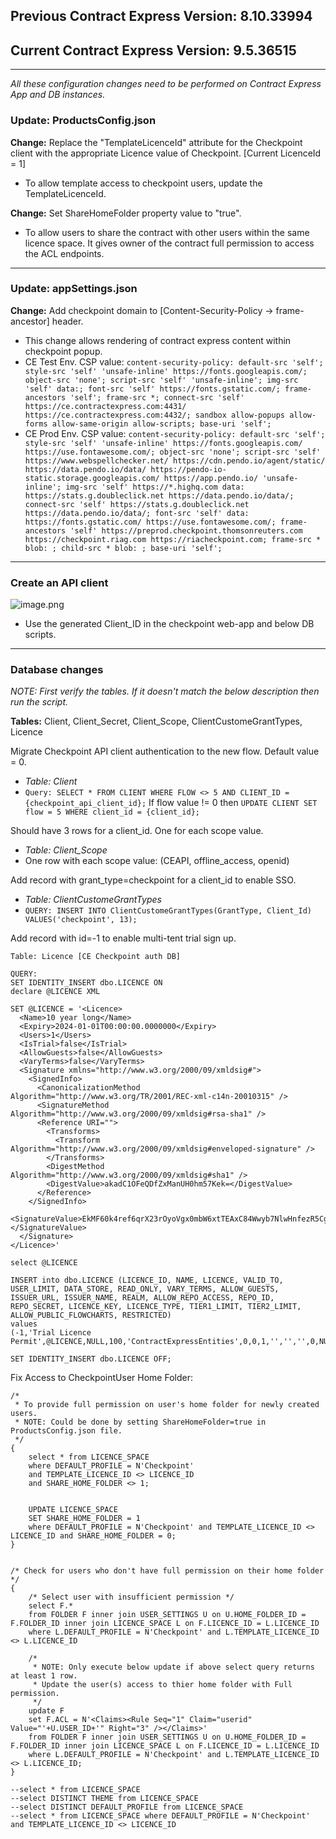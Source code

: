 ## Previous Contract Express Version: 8.10.33994
## Current Contract Express Version: 9.5.36515

---

_All these configuration changes need to be performed on Contract Express App and DB instances._

### Update: ProductsConfig.json
**Change:** Replace the "TemplateLicenceId" attribute for the Checkpoint client with the appropriate Licence value of Checkpoint. [Current LicenceId = 1]
   - To allow template access to checkpoint users, update the TemplateLicenceId.

**Change:** Set ShareHomeFolder property value to "true".
   - To allow users to share the contract with other users within the same licence space. It gives owner of the contract full permission to access the ACL endpoints.

---

### Update: appSettings.json
**Change:** Add checkpoint domain to [Content-Security-Policy -> frame-ancestor] header.
- This change allows rendering of contract express content within checkpoint popup.
- CE Test Env. CSP value:
`content-security-policy: default-src 'self'; style-src 'self' 'unsafe-inline' https://fonts.googleapis.com/; object-src 'none'; script-src 'self' 'unsafe-inline'; img-src 'self' data:; font-src 'self' https://fonts.gstatic.com/; frame-ancestors 'self'; frame-src *; connect-src 'self' https://ce.contractexpress.com:4431/ https://ce.contractexpress.com:4432/; sandbox allow-popups allow-forms allow-same-origin allow-scripts; base-uri 'self';`
- CE Prod Env. CSP value:
`content-security-policy: default-src 'self'; style-src 'self' 'unsafe-inline' https://fonts.googleapis.com/ https://use.fontawesome.com/; object-src 'none'; script-src 'self' https://www.webspellchecker.net/ https://cdn.pendo.io/agent/static/ https://data.pendo.io/data/ https://pendo-io-static.storage.googleapis.com/ https://app.pendo.io/ 'unsafe-inline'; img-src 'self' https://*.highq.com data: https://stats.g.doubleclick.net https://data.pendo.io/data/; connect-src 'self' https://stats.g.doubleclick.net https://data.pendo.io/data/; font-src 'self' data: https://fonts.gstatic.com/ https://use.fontawesome.com/; frame-ancestors 'self' https://preprod.checkpoint.thomsonreuters.com https://checkpoint.riag.com https://riacheckpoint.com; frame-src * blob: ; child-src * blob: ; base-uri 'self';`

---

### Create an API client

![image.png](/.attachments/image-00b3ba4b-cc40-42bc-8d52-78ac62c27aec.png)

- Use the generated Client_ID in the checkpoint web-app and below DB scripts.

---

### Database changes
_NOTE: First verify the tables. If it doesn't match the below description then run the script._

**Tables:** Client, Client_Secret, Client_Scope, ClientCustomeGrantTypes, Licence

Migrate Checkpoint API client authentication to the new flow. Default value = 0.
- _Table: Client_
- `Query: SELECT * FROM CLIENT WHERE FLOW <> 5 AND CLIENT_ID = {checkpoint_api_client_id};`
If flow value != 0 then  `UPDATE CLIENT SET flow = 5 WHERE client_id = {client_id};`

Should have 3 rows for a client_id. One for each scope value.
- _Table: Client_Scope_
- One row with each scope value: (CEAPI, offline_access, openid)

Add record with grant_type=checkpoint for a client_id to enable SSO.
- _Table: ClientCustomeGrantTypes_
- `QUERY: INSERT INTO ClientCustomeGrantTypes(GrantType, Client_Id) VALUES('checkpoint', 13);`

Add record with id=-1 to enable multi-tent trial sign up.

	Table: Licence [CE Checkpoint auth DB]

	QUERY:
	SET IDENTITY_INSERT dbo.LICENCE ON
	declare @LICENCE XML

	SET @LICENCE = '<Licence>
	  <Name>10 year long</Name>
	  <Expiry>2024-01-01T00:00:00.0000000</Expiry>
	  <Users>1</Users>
	  <IsTrial>false</IsTrial>
	  <AllowGuests>false</AllowGuests>
	  <VaryTerms>false</VaryTerms>
	  <Signature xmlns="http://www.w3.org/2000/09/xmldsig#">
		<SignedInfo>
		  <CanonicalizationMethod Algorithm="http://www.w3.org/TR/2001/REC-xml-c14n-20010315" />
		  <SignatureMethod Algorithm="http://www.w3.org/2000/09/xmldsig#rsa-sha1" />
		  <Reference URI="">
			<Transforms>
			  <Transform Algorithm="http://www.w3.org/2000/09/xmldsig#enveloped-signature" />
			</Transforms>
			<DigestMethod Algorithm="http://www.w3.org/2000/09/xmldsig#sha1" />
			<DigestValue>akadC1OFeQDfZxManUH0hm57Kek=</DigestValue>
		  </Reference>
		</SignedInfo>
		<SignatureValue>EkMF60k4ref6qrX23rOyoVgx0mbW6xtTEAxC84Wwyb7NlwHnfezR5Cguj31h0JLCk7ClCEGxY0fKzP+ei6eIC5Z31E+1+ZPZy5D2Dp5m8zDs0wwblYQhfWoiaezOM+q03twZdVj2WGqKblWQQFlu9S/IbzVvnPCti9U9CQi/hPg=</SignatureValue>
	  </Signature>
	</Licence>'

	select @LICENCE

	INSERT into dbo.LICENCE (LICENCE_ID, NAME, LICENCE, VALID_TO, USER_LIMIT, DATA_STORE, READ_ONLY, VARY_TERMS, ALLOW_GUESTS,
	ISSUER_URL, ISSUER_NAME, REALM, ALLOW_REPO_ACCESS, REPO_ID, REPO_SECRET, LICENCE_KEY, LICENCE_TYPE, TIER1_LIMIT, TIER2_LIMIT, ALLOW_PUBLIC_FLOWCHARTS, RESTRICTED)
	values
	(-1,'Trial Licence Permit',@LICENCE,NULL,100,'ContractExpressEntities',0,0,1,'','','',0,NULL,NULL,NULL,0,1,0,0,0);

	SET IDENTITY_INSERT dbo.LICENCE OFF;
	

Fix Access to CheckpointUser Home Folder:
	
	/* 
	 * To provide full permission on user's home folder for newly created users. 
	 * NOTE: Could be done by setting ShareHomeFolder=true in ProductsConfig.json file.
	 */
	{
		select * from LICENCE_SPACE 
		where DEFAULT_PROFILE = N'Checkpoint' 
		and TEMPLATE_LICENCE_ID <> LICENCE_ID 
		and SHARE_HOME_FOLDER <> 1;
	
		
		UPDATE LICENCE_SPACE 
		SET SHARE_HOME_FOLDER = 1
		where DEFAULT_PROFILE = N'Checkpoint' and TEMPLATE_LICENCE_ID <> LICENCE_ID and SHARE_HOME_FOLDER = 0;
	}


	/* Check for users who don't have full permission on their home folder */
	{
		/* Select user with insufficient permission */
		select F.* 
		from FOLDER F inner join USER_SETTINGS U on U.HOME_FOLDER_ID = F.FOLDER_ID inner join LICENCE_SPACE L on F.LICENCE_ID = L.LICENCE_ID
		where L.DEFAULT_PROFILE = N'Checkpoint' and L.TEMPLATE_LICENCE_ID <> L.LICENCE_ID 

		/* 
		 * NOTE: Only execute below update if above select query returns at least 1 row.
		 * Update the user(s) access to thier home folder with Full permission.
		 */
		update F
		set F.ACL = N'<Claims><Rule Seq="1" Claim="userid" Value="'+U.USER_ID+'" Right="3" /></Claims>'
		from FOLDER F inner join USER_SETTINGS U on U.HOME_FOLDER_ID = F.FOLDER_ID inner join LICENCE_SPACE L on F.LICENCE_ID = L.LICENCE_ID
		where L.DEFAULT_PROFILE = N'Checkpoint' and L.TEMPLATE_LICENCE_ID <> L.LICENCE_ID; 
	}

	--select * from LICENCE_SPACE
	--select DISTINCT THEME from LICENCE_SPACE
	--select DISTINCT DEFAULT_PROFILE from LICENCE_SPACE
	--select * from LICENCE_SPACE where DEFAULT_PROFILE = N'Checkpoint' and TEMPLATE_LICENCE_ID <> LICENCE_ID